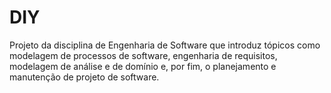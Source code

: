 # DIY
Projeto da disciplina de Engenharia de Software que introduz tópicos como modelagem de processos de software, engenharia de requisitos, modelagem de análise e de domínio e, por fim, o planejamento e manutenção de projeto de software.
